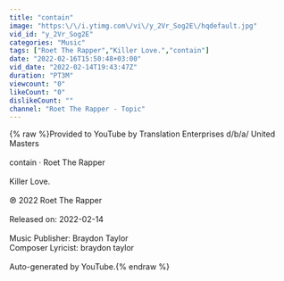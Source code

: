 ```yaml
---
title: "contain"
image: "https:\/\/i.ytimg.com\/vi\/y_2Vr_Sog2E\/hqdefault.jpg"
vid_id: "y_2Vr_Sog2E"
categories: "Music"
tags: ["Roet The Rapper","Killer Love.","contain"]
date: "2022-02-16T15:50:48+03:00"
vid_date: "2022-02-14T19:43:47Z"
duration: "PT3M"
viewcount: "0"
likeCount: "0"
dislikeCount: ""
channel: "Roet The Rapper - Topic"
---
```

{% raw %}Provided to YouTube by Translation Enterprises d/b/a/ United Masters<br /><br />contain · Roet The Rapper<br /><br />Killer Love.<br /><br />℗ 2022 Roet The Rapper<br /><br />Released on: 2022-02-14<br /><br />Music  Publisher: Braydon Taylor<br />Composer  Lyricist: braydon taylor<br /><br />Auto-generated by YouTube.{% endraw %}
